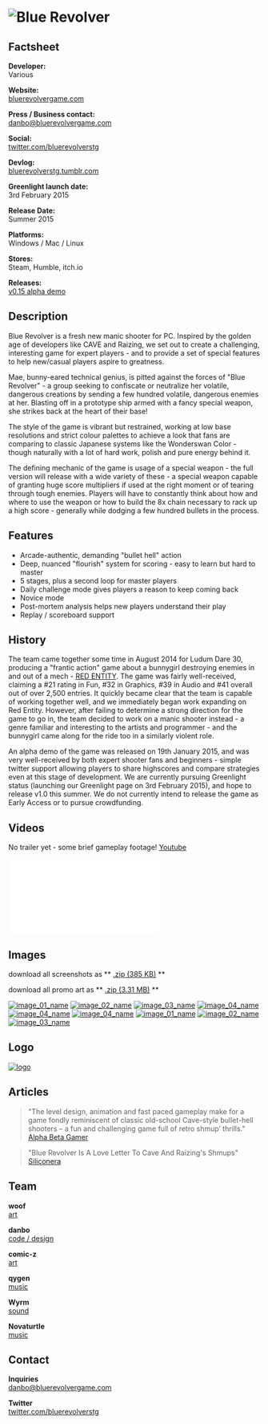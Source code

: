 # ![Blue Revolver](assets/images/header.png)

## Factsheet

**Developer:**  
Various

**Website:**  
[bluerevolvergame.com][homepage]

**Press / Business contact:**  
[danbo@bluerevolvergame.com][contact]

**Social:**  
[twitter.com/bluerevolverstg][twitter] 

**Devlog:**  
[bluerevolverstg.tumblr.com][tumblr] 

**Greenlight launch date:**  
3rd February 2015

**Release Date:**  
Summer 2015

**Platforms:**  
Windows / Mac / Linux

**Stores:**  
Steam, Humble, itch.io

**Releases:**  
[v0.15 alpha demo][v015_alphademo]

## Description

Blue Revolver is a fresh new manic shooter for PC. Inspired by the golden age of developers like CAVE and Raizing, we set out to create a challenging, interesting game for expert players - and to provide a set of special features to help new/casual players aspire to greatness.

Mae, bunny-eared technical genius, is pitted against the forces of "Blue Revolver" - a group seeking to confiscate or neutralize her volatile, dangerous creations by sending a few hundred volatile, dangerous enemies at her. Blasting off in a prototype ship armed with a fancy special weapon, she strikes back at the heart of their base!

The style of the game is vibrant but restrained, working at low base resolutions and strict colour palettes to achieve a look that fans are comparing to classic Japanese systems like the Wonderswan Color - though naturally with a lot of hard work, polish and pure energy behind it. 

The defining mechanic of the game is usage of a special weapon - the full version will release with a wide variety of these - a special weapon capable of granting huge score multipliers if used at the right moment or of tearing through tough enemies. Players will have to constantly think about how and where to use the weapon or how to build the 8x chain necessary to rack up a high score - generally while dodging a few hundred bullets in the process.

## Features

* Arcade-authentic, demanding "bullet hell" action
* Deep, nuanced "flourish" system for scoring - easy to learn but hard to master
* 5 stages, plus a second loop for master players
* Daily challenge mode gives players a reason to keep coming back
* Novice mode 
* Post-mortem analysis helps new players understand their play
* Replay / scoreboard support

## History

The team came together some time in August 2014 for Ludum Dare 30, producing a "frantic action" game about a bunnygirl destroying enemies in and out of a mech - [RED ENTITY](http://woofycakes.itch.io/red-entity). The game was fairly well-received, claiming a #21 rating in Fun, #32 in Graphics, #39 in Audio and #41 overall out of over 2,500 entries. It quickly became clear that the team is capable of working together well, and we immediately began work expanding on Red Entity. However, after failing to determine a strong direction for the game to go in, the team decided to work on a manic shooter instead - a genre familiar and interesting to the artists and programmer - and the bunnygirl came along for the ride too in a similarly violent role.

An alpha demo of the game was released on 19th January 2015, and was very well-received by both expert shooter fans and beginners - simple twitter support allowing players to share highscores and compare strategies even at this stage of development. We are currently pursuing Greenlight status (launching our Greenlight page on 3rd February 2015), and hope to release v1.0 this summer. We do not currently intend to release the game as Early Access or to pursue crowdfunding.

## Videos

No trailer yet - some brief gameplay footage! [Youtube](https://www.youtube.com/watch?v=96OOodLX5ns "BLUE REVOLVER Alpha Demo - Gameplay Footage")

<iframe src="//www.youtube.com/embed/96OOodLX5ns" frameborder="0" allowfullscreen></iframe>

## Images

download all screenshots as ** [.zip (385 KB)](assets/images/blue-revolver-screenshots.zip "Images zip") **

download all promo art as ** [.zip (3.31 MB)](assets/images/blue-revolver-promo.zip "Promo zip") **

[![image_01_name](assets/images/image_01.png)](assets/images/image_01.png)
[![image_02_name](assets/images/image_02.png)](assets/images/image_02.png)
[![image_03_name](assets/images/image_03.png)](assets/images/image_03.png)
[![image_04_name](assets/images/image_04.png)](assets/images/image_04.png)
[![image_04_name](assets/images/image_05.png)](assets/images/image_05.png)
[![image_04_name](assets/images/image_06.png)](assets/images/image_06.png)
[![image_01_name](assets/images/banner.png)](assets/images/banner.png)
[![image_02_name](assets/images/char_mae.png)](assets/images/char_mae.png)
[![image_03_name](assets/images/char_mae_t.png)](assets/images/char_mae_t.png)

## Logo

[![logo](assets/images/logo.png)](assets/images/logo.png "Logo")

## Articles

> "The level design, animation and fast paced gameplay make for a game fondly reminiscent of classic old-school Cave-style bullet-hell shooters – a fun and challenging game full of retro shmup’ thrills."  
[Alpha Beta Gamer](http://www.alphabetagamer.com/blue-revolver-alpha-demo/)

> "Blue Revolver Is A Love Letter To Cave And Raizing's Shmups"  
[Siliconera](http://www.siliconera.com/2015/01/23/blue-revolver-is-a-love-letter-to-cave-and-raizings-shmups/)

## Team

**woof**  
[art](https://twitter.com/woofycakes)

**danbo**  
[code / design](https://twitter.com/__danbo)

**comic-z**  
[art](https://twitter.com/ComicZ)

**qygen**  
[music](https://soundcloud.com/qygen)

**Wyrm**  
[sound](https://twitter.com/SmilingCorpseHQ)

**Novaturtle**  
[music](https://soundcloud.com/l-hartley/)  


## Contact

**Inquiries**  
[danbo@bluerevolvergame.com][contact]

**Twitter**  
[twitter.com/bluerevolverstg][twitter]

<!--- =====================================================================  -->
<!--- Referenced links -->

[homepage]: http://companydomain.com "Company Name"
[tumblr]: http://bluerevolverstg.tumblr.com
[contact]: mailto:danbo@bluerevolvergame.com

<!--- Social -->

[twitter]: https://twitter.com/bluerevolverstg
[facebook]: https://facebook.com/companyname
[skype]: callto:companyskypename

[v015_alphademo]: http://woofycakes.itch.io/blue-revolver-demo